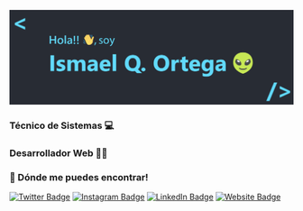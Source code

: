 ![itsme](/images/banner.png)

  ### Técnico de Sistemas 💻
  ### Desarrollador Web 👨‍💻

### 🤳 Dónde me puedes encontrar!
  [![Twitter Badge](https://img.shields.io/badge/Twitter-1DA1F2?style=for-the-badge&logo=twitter&logoColor=white)](https://twitter.com/ismaqo36)
  [![Instagram Badge](https://img.shields.io/badge/Instagram-E4405F?style=for-the-badge&logo=instagram&logoColor=white)](https://www.instagram.com/ismaqo36/)
  [![LinkedIn Badge](https://img.shields.io/badge/LinkedIn-0077B5?style=for-the-badge&logo=linkedin&logoColor=white)](https://www.linkedin.com/in/ismael-quicio-ortega-91352b1bb/)
  [![Website Badge](https://img.shields.io/badge/React-20232A?style=for-the-badge&logo=react&logoColor=61DAFB)](https://ismaqo.netlify.app/)
